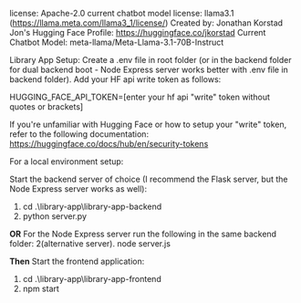 license: Apache-2.0
current chatbot model license: llama3.1 (https://llama.meta.com/llama3_1/license/)
Created by: Jonathan Korstad
Jon's Hugging Face Profile: https://huggingface.co/jkorstad
Current Chatbot Model: meta-llama/Meta-Llama-3.1-70B-Instruct


Library App Setup:
Create a .env file in root folder (or in the backend folder for dual backend boot - Node Express server works better with .env file in backend folder). Add your HF api write token as follows:

HUGGING_FACE_API_TOKEN=[enter your hf api "write" token without quotes or brackets]

If you're unfamiliar with Hugging Face or how to setup your "write" token, refer to the following documentation:
https://huggingface.co/docs/hub/en/security-tokens


For a local environment setup:

Start the backend server of choice (I recommend the Flask server, but the Node Express server works as well):
1. cd .\library-app\library-app-backend
2. python server.py

**OR** For the Node Express server run the following in the same backend folder:
2(alternative server). node server.js

**Then**
Start the frontend application:
1. cd .\library-app\library-app-frontend
2. npm start